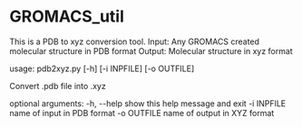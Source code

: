 # GROMACS_util

This is a PDB to xyz conversion tool. 
Input: Any GROMACS created molecular structure in PDB format
Output:  Molecular structure in xyz format


usage: pdb2xyz.py [-h] [-i INPFILE] [-o OUTFILE]

Convert .pdb file into .xyz

optional arguments:
  -h, --help  show this help message and exit
  -i INPFILE  name of input in PDB format
  -o OUTFILE  name of output in XYZ format

